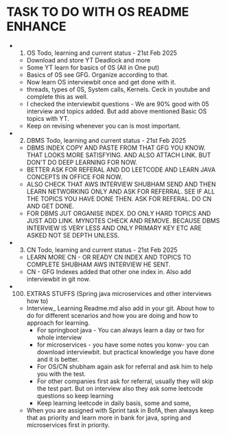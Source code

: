 # TASK TO DO WITH OS README ENHANCE
* 1. OS Todo, learning and current status - 21st Feb 2025
  * Download and store YT Deadlock and more
  * Some YT learn for basics of 0S (All in One put)
  * Basics of 0S see GFG. Organize according to that.
  * Now learn OS interviewbit once and get done with it.
  * threads, types of 0S, System calls, Kernels. Ceck in youtube and complete this as well.
  * I checked the interviewbit questions - We are 90% good with 05 interview and topics added. But add above mentioned Basic OS topics with YT.
  * Keep on revising whenever you can is most important.
* 2. DBMS Todo, learning and current status - 21st Feb 2025
  * DBMS INDEX COPY AND PASTE FROM THAT GFG YOU KNOW. THAT LOOKS MORE SATISFYING. AND ALSO ATTACH LINK. BUT DON'T DO DEEP LEARNING FOR NOW.
  * BETTER ASK FOR REFERAL AND DO LEETCODE AND LEARN JAVA CONCEPTS IN OFFICE FOR NOW.
  * ALSO CHECK THAT AWS INTERVIEW SHUBHAM SEND AND THEN LEARN NETWORKING ONLY AND ASK FOR REFERRAL. SEE IF ALL THE TOPICS YOU HAVE DONE THEN. ASK FOR REFERAL. DO CN AND GET DONE.
  * FOR DBMS JUT ORGANISE INDEX. DO ONLY HARD TOPICS AND JUST ADD LINK. MYNOTES CHECK AND REMOVE. BECAUSE DBMS INTERVIEW IS VERY LESS AND ONLY PRIMARY KEY ETC ARE ASKED NOT SE DEPTH UNLESS.
* 3. CN Todo, learning and current status - 21st Feb 2025
  * LEARN MORE CN - OR READY CN INDEX AND TOPICS TO COMPLETE SHUBHAM AWS INTERVIEW HE SENT.
  * CN - GFG Indexes added that other one index in. Also add interviewbit in git now.
* 100. EXTRAS STUFFS (Spring java microservices and other interviews how to)
  * Interview_ Learning Readme.md also add in your git. About how to do for different scenarios and how you are doing and how to approach for learning.
    * For springboot java - You can always learn a day or two for whole interview
    * for microservices - you have some notes you konw- you can download interviewbit. but practical knowledge you have done and it is better.
    * For OS/CN shubham again ask for referral and ask him to help you with the test.
    * For other companies first ask for referral, usually they will skip the test part. But on interview also they ask some leetcode questions so keep learning
    * Keep learning leetcode in daily basis, some and some,
  * When you are assigned with Sprint task in BofA, then always keep that as priority and learn more in bank for java, spring and microservices first in priority.